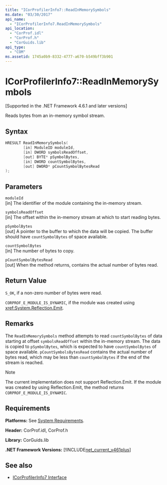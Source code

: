 ```yaml
---
title: "ICorProfilerInfo7::ReadInMemorySymbols"
ms.date: "03/30/2017"
api_name: 
  - "ICorProfilerInfo7.ReadInMemorySymbols"
api_location: 
  - "CorProf.idl"
  - "CorProf.h"
  - "CorGuids.lib"
api_type: 
  - "COM"
ms.assetid: 1745a0b9-8332-4777-a670-b549bff3b901
---
```

# ICorProfilerInfo7::ReadInMemorySymbols
[Supported in the .NET Framework 4.6.1 and later versions]  
  
 Reads bytes from an in-memory symbol stream.  
  
## Syntax  
  
```cpp  
HRESULT ReadInMemorySymbols(  
        [in] ModuleID moduleId,  
        [in] DWORD symbolsReadOffset,  
        [out] BYTE* pSymbolBytes,  
        [in] DWORD countSymbolBytes,  
        [out] DWORD* pCountSymbolBytesRead  
);  
```  
  
## Parameters  
 `moduleId`  
 [in] The identifier of the module containing the in-memory stream.  
  
 `symbolsReadOffset`  
 [in] The offset within the in-memory stream at which to start reading bytes.  
  
 `pSymbolBytes`  
 [out] A pointer to the buffer to which the data will be copied. The buffer should have `countSymbolBytes` of space available.  
  
 `countSymbolBytes`  
 [in] The number of bytes to copy.  
  
 `pCountSymbolBytesRead`  
 [out] When the method returns, contains the actual number of bytes read.  
  
## Return Value  
 `S_OK`, if a non-zero number of bytes were read.  
  
 `CORPROF_E_MODULE_IS_DYNAMIC`, if the module was created using <xref:System.Reflection.Emit>.  
  
## Remarks  
 The `ReadInMemorySymbols` method attempts to read `countSymbolBytes` of data starting at offset      `symbolsReadOffset` within the in-memory stream. The data is copied to `pSymbolBytes`, which is expected to have `countSymbolBytes` of space available.     `pCountSymbolsBytesRead` contains the actual number of bytes read, which may be less than `countSymbolBytes` if the end of the stream is reached.  
  
> [!NOTE]
> The current implementation does not support Reflection.Emit. If the module was created by using Reflection.Emit, the method returns `CORPROF_E_MODULE_IS_DYNAMIC`.  
  
## Requirements  
 **Platforms:** See [System Requirements](../../get-started/system-requirements.md).  
  
 **Header:** CorProf.idl, CorProf.h  
  
 **Library:** CorGuids.lib  
  
 **.NET Framework Versions:** [!INCLUDE[net_current_v461plus](../../../../includes/net-current-v461plus-md.md)]  
  
## See also

- [ICorProfilerInfo7 Interface](icorprofilerinfo7-interface.md)

